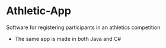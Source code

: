 # Athletic-App
Software for registering participants in an athletics competition
- The same app is made in both Java and C#
